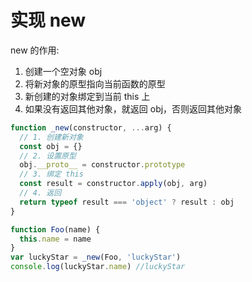 # 实现 new

new 的作用:

1. 创建一个空对象 obj
2. 将新对象的原型指向当前函数的原型
3. 新创建的对象绑定到当前 this 上
4. 如果没有返回其他对象，就返回 obj，否则返回其他对象

```js
function _new(constructor, ...arg) {
  // 1. 创建新对象
  const obj = {}
  // 2. 设置原型
  obj.__proto__ = constructor.prototype
  // 3. 绑定 this
  const result = constructor.apply(obj, arg)
  // 4. 返回
  return typeof result === 'object' ? result : obj
}

function Foo(name) {
  this.name = name
}
var luckyStar = _new(Foo, 'luckyStar')
console.log(luckyStar.name) //luckyStar
```
